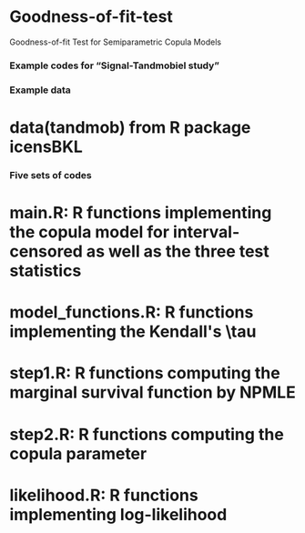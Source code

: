 # Goodness-of-fit-test
Goodness-of-fit Test for Semiparametric Copula Models
### Example  codes for “Signal-Tandmobiel study” ###   

### Example data ###
# data(tandmob) from R package icensBKL

### Five sets of codes ###
# main.R: R functions implementing the copula model for interval-censored as well as the three test statistics
# model_functions.R: R functions implementing the Kendall's \tau
# step1.R: R functions computing the marginal survival function by NPMLE 
# step2.R: R functions computing the copula parameter
# likelihood.R: R functions implementing log-likelihood
